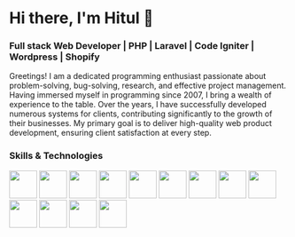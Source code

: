 **<h1>Hi there, I'm Hitul 👋</h1>**

<h3>Full stack Web Developer | PHP | Laravel | Code Igniter | Wordpress | Shopify</h3>

Greetings! I am a dedicated programming enthusiast passionate about problem-solving, bug-solving, research, and effective project management. Having immersed myself in programming since 2007, I bring a wealth of experience to the table. Over the years, I have successfully developed numerous systems for clients, contributing significantly to the growth of their businesses. My primary goal is to deliver high-quality web product development, ensuring client satisfaction at every step.

<h3>Skills & Technologies</h3>
<a href="#"><img src="https://github.com/onemarc/tech-icons/blob/main/icons/php.svg" width="50"></a>
<a href="#"><img src="https://github.com/onemarc/tech-icons/blob/main/icons/mysql-dark.svg" width="50"></a>
<a href="#"><img src="https://github.com/onemarc/tech-icons/blob/main/icons/javascript.svg" width="50"></a>
<a href="#"><img src="https://github.com/onemarc/tech-icons/blob/main/icons/html.svg" width="50"></a>
<a href="#"><img src="https://github.com/onemarc/tech-icons/blob/main/icons/css.svg" width="50"></a>
<a href="#"><img src="https://github.com/onemarc/tech-icons/blob/main/icons/wordpress.svg" width="50"></a>
<a href="#"><img src="https://github.com/onemarc/tech-icons/blob/main/icons/apachetomcat.svg" width="50"></a>
<a href="#"><img src="https://github.com/onemarc/tech-icons/blob/main/icons/git.svg" width="50"></a>
<a href="#"><img src="https://github.com/onemarc/tech-icons/blob/main/icons/github-light.svg" width="50"></a>
<a href="#"><img src="https://github.com/onemarc/tech-icons/blob/main/icons/bitbucket-light.svg" width="50"></a>
<a href="#"><img src="https://github.com/onemarc/tech-icons/blob/main/icons/graphql.svg" width="50"></a>
<a href="#"><img src="https://github.com/onemarc/tech-icons/blob/main/icons/aws-light.svg" width="50"></a>
<a href="#"><img src="https://github.com/onemarc/tech-icons/blob/main/icons/postman.svg" width="50"></a>




